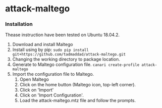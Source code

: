 # attack-maltego

### Installation

Thease instruction have been tested on Ubuntu 18.04.2.

1. Download and install Maltego
2. Install using by pip: `sudo pip install git+https://github.com/tadmaddad/attack-maltego.git`
3. Changing the working directory to package location.
4. Generate to Maltego configuration file. `canari create-profile attack-maltego`
5. Import the configuration file to Maltego.
    1. Open Maltego
    2. Click on the home button (Maltego icon, top-left corner).
    3. Click on 'Import'
    4. Click on 'Import Configuration'.
    5. Load the attack-maltego.mtz file and follow the prompts.
